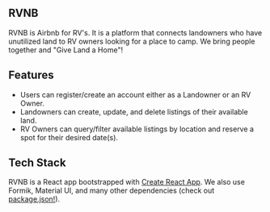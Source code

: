 ## RVNB

RVNB is Airbnb for RV's. It is a platform that connects landowners who have unutilized land to RV owners looking for a place to camp. We bring people together and "Give Land a Home"!

## Features

- Users can register/create an account either as a Landowner or an RV Owner.
- Landowners can create, update, and delete listings of their available land.
- RV Owners can query/filter available listings by location and reserve a spot for their desired date(s).

## Tech Stack

RVNB is a React app bootstrapped with [Create React App](https://github.com/facebook/create-react-app). We also use Formik, Material UI, and many other dependencies (check out [package.json!](/package.json)).
